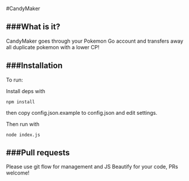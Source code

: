 #CandyMaker

###What is it?
---
CandyMaker goes through your Pokemon Go account and transfers away all duplicate pokemon with a lower CP!

###Installation
---
To run:

Install deps with

```
npm install
```

then copy config.json.example to config.json and edit settings.

Then run with

```
node index.js
```

###Pull requests
---
Please use git flow for management and JS Beautify for your code, PRs welcome!